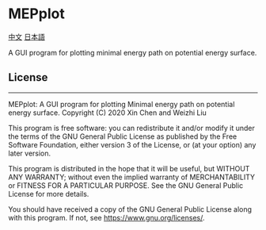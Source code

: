 # MEPplot
 [中文](README_CN)  [日本語](README_JP.md)

A GUI program for plotting minimal energy path on potential energy surface. 





## License

----

MEPplot: A GUI program for plotting Minimal energy path on potential energy surface. 
Copyright (C)  2020 Xin Chen and Weizhi Liu

This program is free software: you can redistribute it and/or modify it under the terms of the GNU General Public License as published by the Free Software Foundation, either version 3 of the License, or (at your option) any later version.

This program is distributed in the hope that it will be useful, but WITHOUT ANY WARRANTY; without even the implied warranty of MERCHANTABILITY or FITNESS FOR A PARTICULAR PURPOSE.  See the GNU General Public License for more details.

You should have received a copy of the GNU General Public License along with this program. If not, see <https://www.gnu.org/licenses/>.


